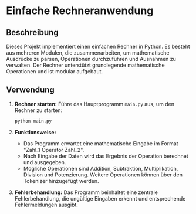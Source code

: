# Einfache Rechneranwendung

## Beschreibung
Dieses Projekt implementiert einen einfachen Rechner in Python. Es besteht aus mehreren Modulen, die zusammenarbeiten, um mathematische Ausdrücke zu parsen, Operationen durchzuführen und Ausnahmen zu verwalten. Der Rechner unterstützt grundlegende mathematische Operationen und ist modular aufgebaut.

## Verwendung

1. **Rechner starten:**
   Führe das Hauptprogramm `main.py` aus, um den Rechner zu starten:
   ```bash
   python main.py
   ```

2. **Funktionsweise:**
   - Das Programm erwartet eine mathematische Eingabe im Format "Zahl_1 Operator Zahl_2".
   - Nach Eingabe der Daten wird das Ergebnis der Operation berechnet und ausgegeben.
   - Mögliche Operationen sind Addition, Subtraktion, Multiplikation, Division und Potenzierung. Weitere Operationen können über den Tokenizer hinzugefügt werden.

3. **Fehlerbehandlung:**
   Das Programm beinhaltet eine zentrale Fehlerbehandlung, die ungültige Eingaben erkennt und entsprechende Fehlermeldungen ausgibt.
